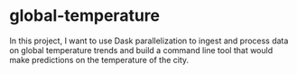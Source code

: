 # global-temperature
In this project, I want to use Dask parallelization to ingest and process data on global temperature trends and build a command line tool that would make predictions on the temperature of the city.
